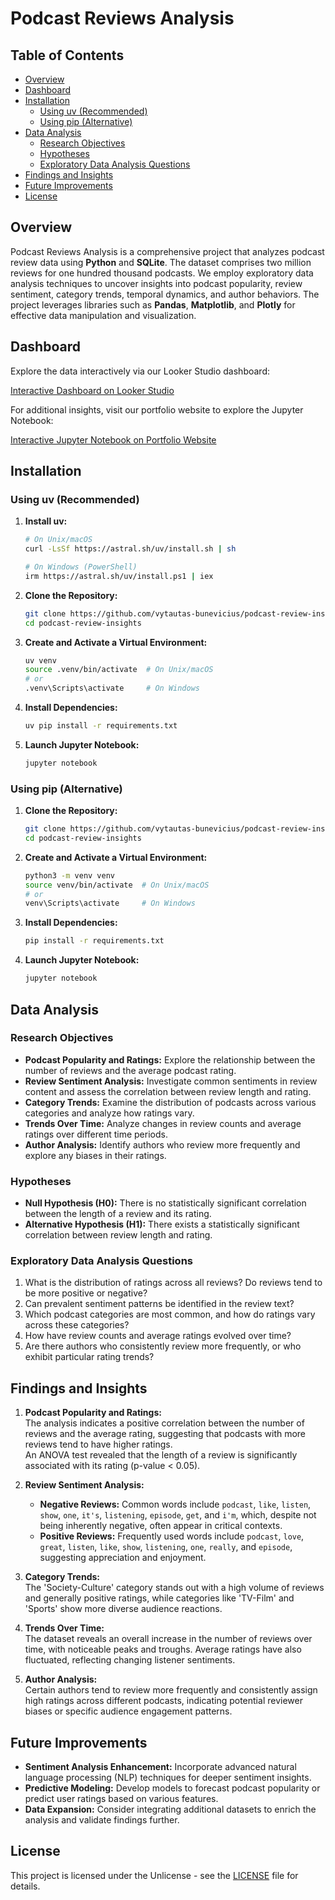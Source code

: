 # Podcast Reviews Analysis

## Table of Contents

- [Overview](#overview)
- [Dashboard](#dashboard)
- [Installation](#installation)
  - [Using uv (Recommended)](#using-uv-recommended)
  - [Using pip (Alternative)](#using-pip-alternative)
- [Data Analysis](#data-analysis)
  - [Research Objectives](#research-objectives)
  - [Hypotheses](#hypotheses)
  - [Exploratory Data Analysis Questions](#exploratory-data-analysis-questions)
- [Findings and Insights](#findings-and-insights)
- [Future Improvements](#future-improvements)
- [License](#license)

## Overview

Podcast Reviews Analysis is a comprehensive project that analyzes podcast review data using **Python** and **SQLite**. The dataset comprises two million reviews for one hundred thousand podcasts. We employ exploratory data analysis techniques to uncover insights into podcast popularity, review sentiment, category trends, temporal dynamics, and author behaviors. The project leverages libraries such as **Pandas**, **Matplotlib**, and **Plotly** for effective data manipulation and visualization.

## Dashboard

Explore the data interactively via our Looker Studio dashboard:

[Interactive Dashboard on Looker Studio](https://lookerstudio.google.com/reporting/2f3c7fbd-3ddb-4667-b545-834fbd7729e0)

For additional insights, visit our portfolio website to explore the Jupyter Notebook:

[Interactive Jupyter Notebook on Portfolio Website](https://bunevicius.com/project-pages/podcasts.html)

## Installation

### Using uv (Recommended)

1. **Install uv:**

   ```bash
   # On Unix/macOS
   curl -LsSf https://astral.sh/uv/install.sh | sh

   # On Windows (PowerShell)
   irm https://astral.sh/uv/install.ps1 | iex
   ```

2. **Clone the Repository:**

   ```bash
   git clone https://github.com/vytautas-bunevicius/podcast-review-insights.git
   cd podcast-review-insights
   ```

3. **Create and Activate a Virtual Environment:**

   ```bash
   uv venv
   source .venv/bin/activate  # On Unix/macOS
   # or
   .venv\Scripts\activate     # On Windows
   ```

4. **Install Dependencies:**

   ```bash
   uv pip install -r requirements.txt
   ```

5. **Launch Jupyter Notebook:**

   ```bash
   jupyter notebook
   ```

### Using pip (Alternative)

1. **Clone the Repository:**

   ```bash
   git clone https://github.com/vytautas-bunevicius/podcast-review-insights.git
   cd podcast-review-insights
   ```

2. **Create and Activate a Virtual Environment:**

   ```bash
   python3 -m venv venv
   source venv/bin/activate  # On Unix/macOS
   # or
   venv\Scripts\activate     # On Windows
   ```

3. **Install Dependencies:**

   ```bash
   pip install -r requirements.txt
   ```

4. **Launch Jupyter Notebook:**

   ```bash
   jupyter notebook
   ```

## Data Analysis

### Research Objectives

- **Podcast Popularity and Ratings:** Explore the relationship between the number of reviews and the average podcast rating.
- **Review Sentiment Analysis:** Investigate common sentiments in review content and assess the correlation between review length and rating.
- **Category Trends:** Examine the distribution of podcasts across various categories and analyze how ratings vary.
- **Trends Over Time:** Analyze changes in review counts and average ratings over different time periods.
- **Author Analysis:** Identify authors who review more frequently and explore any biases in their ratings.

### Hypotheses

- **Null Hypothesis (H0):** There is no statistically significant correlation between the length of a review and its rating.
- **Alternative Hypothesis (H1):** There exists a statistically significant correlation between review length and rating.

### Exploratory Data Analysis Questions

1. What is the distribution of ratings across all reviews? Do reviews tend to be more positive or negative?
2. Can prevalent sentiment patterns be identified in the review text?
3. Which podcast categories are most common, and how do ratings vary across these categories?
4. How have review counts and average ratings evolved over time?
5. Are there authors who consistently review more frequently, or who exhibit particular rating trends?

## Findings and Insights

1. **Podcast Popularity and Ratings:**  
   The analysis indicates a positive correlation between the number of reviews and the average rating, suggesting that podcasts with more reviews tend to have higher ratings.  
   An ANOVA test revealed that the length of a review is significantly associated with its rating (p-value < 0.05).

2. **Review Sentiment Analysis:**  
   - **Negative Reviews:** Common words include `podcast`, `like`, `listen`, `show`, `one`, `it's`, `listening`, `episode`, `get`, and `i'm`, which, despite not being inherently negative, often appear in critical contexts.  
   - **Positive Reviews:** Frequently used words include `podcast`, `love`, `great`, `listen`, `like`, `show`, `listening`, `one`, `really`, and `episode`, suggesting appreciation and enjoyment.

3. **Category Trends:**  
   The 'Society-Culture' category stands out with a high volume of reviews and generally positive ratings, while categories like 'TV-Film' and 'Sports' show more diverse audience reactions.

4. **Trends Over Time:**  
   The dataset reveals an overall increase in the number of reviews over time, with noticeable peaks and troughs. Average ratings have also fluctuated, reflecting changing listener sentiments.

5. **Author Analysis:**  
   Certain authors tend to review more frequently and consistently assign high ratings across different podcasts, indicating potential reviewer biases or specific audience engagement patterns.

## Future Improvements

- **Sentiment Analysis Enhancement:** Incorporate advanced natural language processing (NLP) techniques for deeper sentiment insights.
- **Predictive Modeling:** Develop models to forecast podcast popularity or predict user ratings based on various features.
- **Data Expansion:** Consider integrating additional datasets to enrich the analysis and validate findings further.

## License

This project is licensed under the Unlicense - see the [LICENSE](LICENSE) file for details.
